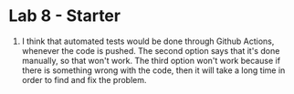 # Lab 8 - Starter

1. I think that automated tests would be done through Github Actions, whenever the code is pushed. The second option says that it's done manually, so that won't work. The third option won't work because if there is something wrong with the code, then it will take a long time in order to find and fix the problem.
